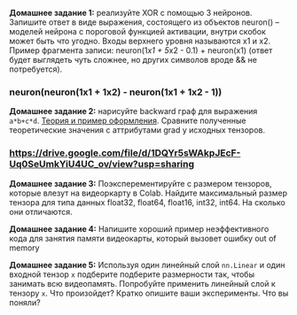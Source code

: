 **Домашнее задание 1:** реализуйте XOR с помощью 3 нейронов. Запишите ответ в виде выражения, состоящего из объектов neuron() – моделей нейрона с пороговой функцией активации, внутри скобок может быть что угодно. Входы верхнего уровня называются x1 и x2. Пример фрагмента записи: neuron(1*x1 + 5*x2 - 0.1) + neuron(x1) (ответ будет выглядеть чуть сложнее, но других символов вроде && не потребуется).

### neuron(neuron(1x1 + 1x2) - neuron(1x1 + 1x2 - 1))

**Домашнее задание 2:** нарисуйте backward граф для выражения `a*b+c*d`. [Теория и пример оформления](https://www.youtube.com/watch?v=MswxJw-8PvE). Сравните полученные теоретические значения с аттрибутами grad у исходных тензоров.

### https://drive.google.com/file/d/1DQYr5sWAkpJEcF-Uq0SeUmkYiU4UC_ov/view?usp=sharing

**Домашнее задание 3:** Поэксперементируйте с размером тензоров, которые влезут на видеоркарту в Colab. Найдите максимальный размер тензора для типа данных float32, float64, float16, int32, int64. На сколько они отличаются.


**Домашнее задание 4:** Напишите хороший пример неэффективного кода для занятия памяти видеокарты, который вызовет ошибку out of memory


**Домашнее задание 5:** Используя один линейный слой `nn.Linear` и один входной тензор `x` подберите подберите размерности так, чтобы занимать всю видеопамять.
Попробуйте применить линейный слой к тензору `x`. Что произойдет? Кратко опишите ваши эксперименты. Что вы поняли?